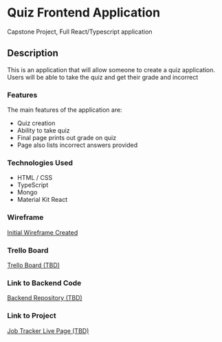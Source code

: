 # Quiz Frontend Application
Capstone Project, Full React/Typescript application 
## Description

This is an application that will allow someone to create a quiz application. Users will be able to take the quiz and get their grade and incorrect   


### Features
The main features of the application are:

* Quiz creation
* Ability to take quiz
* Final page prints out grade on quiz
* Page also lists incorrect answers provided

### Technologies Used
* HTML / CSS
* TypeScript
* Mongo
* Material Kit React

### Wireframe
[Initial Wireframe Created](https://www.figma.com/file/AXYj0ZqKCPyL7TUB7XXQvB/Quiz-Application)

### Trello Board
[Trello Board (TBD)]()

### Link to Backend Code
[Backend Repository (TBD)]()

### Link to Project
[Job Tracker Live Page (TBD)]()
